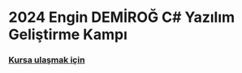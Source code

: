 # 2024 Engin DEMİROĞ C# Yazılım Geliştirme Kampı


### [Kursa ulaşmak için](https://www.kodlama.io/p/yazilim-gelistirici-yetistirme-kampi-2024-1)
